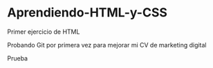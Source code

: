 # Aprendiendo-HTML-y-CSS
Primer ejercicio de HTML

Probando Git por primera vez para mejorar mi CV de marketing digital

Prueba